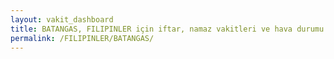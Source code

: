 ```yaml
---
layout: vakit_dashboard
title: BATANGAS, FILIPINLER için iftar, namaz vakitleri ve hava durumu - ilçe/eyalet seç
permalink: /FILIPINLER/BATANGAS/
---
```


<script type="text/javascript">
  var GLOBAL_COUNTRY = 'FILIPINLER';
  var GLOBAL_CITY = 'BATANGAS';
  var GLOBAL_STATE = '';
  var lat = 72;
  var lon = 21;
</script>

